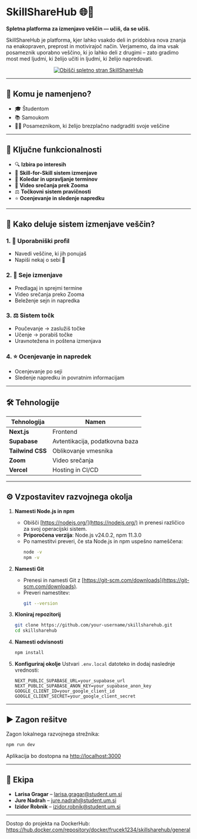 # SkillShareHub 🌐🤝

**Spletna platforma za izmenjavo veščin — učiš, da se učiš.**

SkillShareHub je platforma, kjer lahko vsakdo deli in pridobiva nova znanja na enakopraven, preprost in motivirajoč način. Verjamemo, da ima vsak posameznik uporabno veščino, ki jo lahko deli z drugimi – zato gradimo most med ljudmi, ki želijo učiti in ljudmi, ki želijo napredovati.


<p align="center">
  <a href="https://skill-share-hub-skillsharehubs-projects-a282906b.vercel.app" target="_blank">
    <img src="https://img.shields.io/badge/🌍 Obišči%20SkillShareHub%20spletno%20stran%20-%20KLIKNI%20TUKAJ-blue?style=for-the-badge&logo=google-chrome" alt="Obišči spletno stran SkillShareHub" />
  </a>
</p>

---


## 🧠 Komu je namenjeno?

- 🎓 Študentom
- 📚 Samoukom
- 🧑‍💻 Posameznikom, ki želijo brezplačno nadgraditi svoje veščine

---

## 🚀 Ključne funkcionalnosti

- 🔍 **Izbira po interesih**
- 🧩 **Skill-for-Skill sistem izmenjave**
- 📆 **Koledar in upravljanje terminov**
- 🎥 **Video srečanja prek Zooma**
- ⚖️ **Točkovni sistem pravičnosti**
- ⭐ **Ocenjevanje in sledenje napredku**

---

## 🧩 Kako deluje sistem izmenjave veščin?

### 1. 🔐 Uporabniški profil

* Navedi veščine, ki jih ponujaš
* Napiši nekaj o sebi 🙂

### 2. 📅 Seje izmenjave

* Predlagaj in sprejmi termine
* Video srečanja preko Zooma
* Beleženje sejn in napredka

### 3. ⚖️ Sistem točk

* Poučevanje → zaslužiš točke
* Učenje → porabiš točke
* Uravnotežena in poštena izmenjava

### 4. ⭐ Ocenjevanje in napredek

* Ocenjevanje po seji
* Sledenje napredku in povratnim informacijam

---

## 🛠️ Tehnologije

| Tehnologija         | Namen                                |
|---------------------|---------------------------------------|
| **Next.js** | Frontend       |
| **Supabase**         | Avtentikacija, podatkovna baza       |
| **Tailwind CSS**     | Oblikovanje vmesnika                 |
| **Zoom**         | Video srečanja                       |
| **Vercel**           | Hosting in CI/CD                     |

---

## ⚙️ Vzpostavitev razvojnega okolja
1. **Namesti Node.js in npm**
   - Obišči [https://nodejs.org/](https://nodejs.org/) in prenesi  različico za svoj operacijski sistem.
   - **Priporočena verzija**: Node.js v24.0.2, npm 11.3.0
   - Po namestitvi preveri, če sta Node.js in npm uspešno nameščena:
     ```bash
     node -v
     npm -v
     ```

2. **Namesti Git**
   - Prenesi in namesti Git z [https://git-scm.com/downloads](https://git-scm.com/downloads).
   - Preveri namestitev:
     ```bash
     git --version
     ```

3. **Kloniraj repozitorij**
   ```bash
   git clone https://github.com/your-username/skillsharehub.git
   cd skillsharehub
    ````

4. **Namesti odvisnosti**

   ```bash
   npm install
   ```

5. **Konfiguriraj okolje**
   Ustvari `.env.local` datoteko in dodaj naslednje vrednosti:

   ```env
   NEXT_PUBLIC_SUPABASE_URL=your_supabase_url
   NEXT_PUBLIC_SUPABASE_ANON_KEY=your_supabase_anon_key
   GOOGLE_CLIENT_ID=your_google_client_id
   GOOGLE_CLIENT_SECRET=your_google_client_secret
   ```

---

## ▶️ Zagon rešitve

Zagon lokalnega razvojnega strežnika:

```bash
npm run dev
```

Aplikacija bo dostopna na [http://localhost:3000](http://localhost:3000)

---


## 👥 Ekipa

* **Larisa Gragar** – [larisa.gragar@student.um.si](mailto:larisa.gragar@student.um.si)
* **Jure Nadrah** – [jure.nadrah@student.um.si](mailto:jure.nadrah@student.um.si)
* **Izidor Robnik** – [izidor.robnik@student.um.si](mailto:izidor.robnik@student.um.si)
---

Dostop do projekta na DockerHub: https://hub.docker.com/repository/docker/frucek1234/skillsharehub/general
